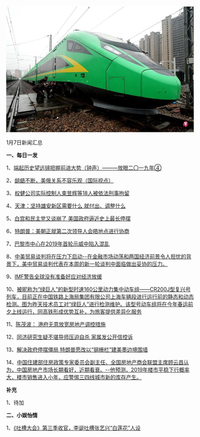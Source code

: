    ![01_01](.\01_07.jpg)

1月7日新闻汇总

**一、每日一发**

1、[端起历史望远镜把握前进大势（钟声）———放眼二〇一九年④](http://paper.people.com.cn/rmrb/html/2019-01/07/nw.D110000renmrb_20190107_2-03.htm)

2、[龃龉不断，美俄关系不容乐观（国际视点）](http://paper.people.com.cn/rmrb/html/2019-01/07/nw.D110000renmrb_20190107_1-16.htm)

3、[权健公司实际控制人束昱辉等18人被依法刑事拘留](https://news.163.com/19/0107/02/E4SSNDHF0001899O.html)

4、[天津：坚持雄安新区需要什么 就付出、调整什么](https://news.163.com/19/0106/20/E4S7JBQ40001875N.html)

5、[白宫和民主党又谈崩了 美国政府逼近史上最长停摆](https://news.163.com/19/0106/15/E4RMCRRB0001875O.html)

6、[特朗普：美朝正就第二次领导人会晤地点进行协商](https://news.163.com/19/0107/07/E4TBG4FU0001875O.html)

7、[巴黎市中心在2019年首轮示威中陷入混乱](http://news.163.com/photoview/00AO0001/2298955.html#p=E4R7SHP700AO0001NOS)

8、[中美贸易谈判将在压力下启动--在金融市场动荡和两国经济前景令人担忧的背景下，美中贸易谈判代表在本周的新一轮谈判中面临做出妥协的压力。](http://www.ftchinese.com/premium/001080962?exclusive)

9、[IMF警告全球没有准备好应对经济放缓](http://www.ftchinese.com/story/001080960)

10、[被昵称为“绿巨人”的新型时速160公里动力集中动车组——CR200J型复兴号列车，目前正在中国铁路上海局集团有限公司上海车辆段进行运行前的静态和动态检测。图为昨天技术员工对“绿巨人”进行检测维护。该型号动车组将在今年春运前夕上线运行，同高铁形成优势互补，为旅客提供差异化服务](https://www.zaobao.com/finance/china/story20190107-921800)

11、[陈茂波： 港府无意放宽房地产调控措施](https://www.zaobao.com/finance/china/story20190107-921802)

12、[同济研究生疑不堪导师压迫自杀 家属发公开信控诉](https://www.zaobao.com/news/china/story20190107-921729)

13、[解决政府停摆僵局 特朗普愿改以“钢栅栏”建美墨边境围墙](https://www.zaobao.com/news/world/story20190107-921738)

14、[中国住建部住房政策专家委员会副主任、全国房地产商会联盟主席顾云昌认为，中国房地产市场长期看好，近期看衰。--他预测，2019年楼市平稳下行概率大，楼市销售进入小年，应警惕三四线城市新的库存产生。](https://www.zaobao.com/realtime/china/story20190106-921643)



**补充**

1、待加



**二、小娱怡情**

1、[《吐槽大会》第三季收官，李诞吐槽张艺兴“白莲花”人设](https://baijiahao.baidu.com/s?id=1621927900503697405&wfr=spider&for=pc)